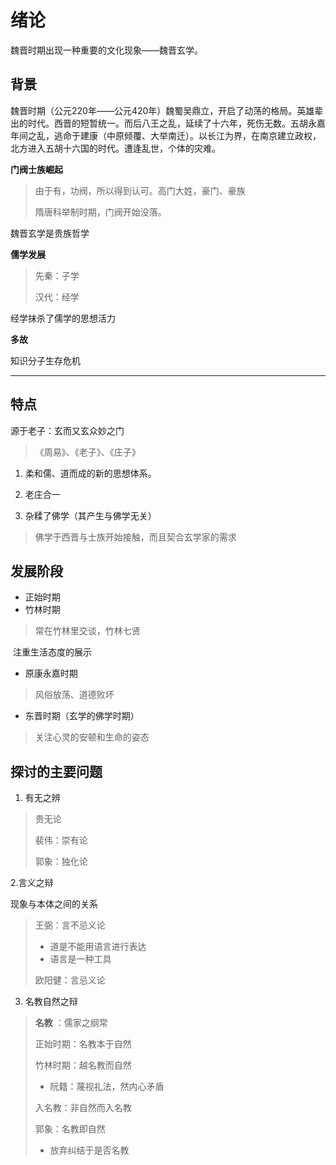 # 绪论

魏晋时期出现一种重要的文化现象——魏晋玄学。

## 背景

魏晋时期（公元220年——公元420年）魏蜀吴鼎立，开启了动荡的格局。英雄辈出的时代。西晋的短暂统一。而后八王之乱，延续了十六年，死伤无数。五胡永嘉年间之乱，逃命于建康（中原倾覆、大举南迁）。以长江为界，在南京建立政权，北方进入五胡十六国的时代。遭逢乱世，个体的灾难。	

**门阀士族崛起**

> 由于有，功阀，所以得到认可。高门大姓，豪门、豪族
>
> 隋唐科举制时期，门阀开始没落。

魏晋玄学是贵族哲学

**儒学发展**

> 先秦：子学
>
> 汉代：经学

经学抹杀了儒学的思想活力

**多故**

知识分子生存危机

-----

## 特点

源于老子：玄而又玄众妙之门

> 《周易》、《老子》、《庄子》

1. 柔和儒、道而成的新的思想体系。

2. 老庄合一
3. 杂糅了佛学（其产生与佛学无关）

> 佛学于西晋与士族开始接触，而且契合玄学家的需求

## 发展阶段

- 正始时期
- 竹林时期

> 常在竹林里交谈，竹林七贤

​	注重生活态度的展示

- 原康永嘉时期

> 风俗放荡、道德败坏

- 东晋时期（玄学的佛学时期）

> 关注心灵的安顿和生命的姿态

## 探讨的主要问题

1. 有无之辨

> 贵无论
>
> 裴伟：崇有论
>
> 郭象：独化论

2.言义之辩

现象与本体之间的关系

> 王弼：言不忌义论
>
> - 道是不能用语言进行表达
> - 语言是一种工具
>
> 欧阳健：言忌义论

3. 名教自然之辩

> **名教** ：儒家之纲常
>
> 正始时期：名教本于自然
>
> 竹林时期：越名教而自然
>
> - 阮籍：蔑视礼法，然内心矛盾
>
> 入名教：非自然而入名教
>
> 郭象：名教即自然
>
>  	- 放弃纠结于是否名教

